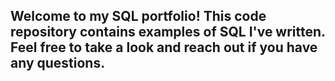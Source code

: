 
## Welcome to my SQL portfolio! This code repository contains examples of SQL I've written. Feel free to take a look and reach out if you have any questions.
